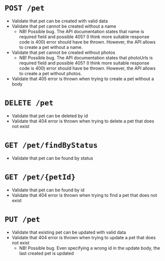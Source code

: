 # `POST /pet`

- Validate that pet can be created with valid data
- Validate that pet cannot be created without a name
    - NB! Possible bug. The API documentation states that name is required field and possible 405? (I think more
      suitable response code is 400) error should have be thrown. However, the API allows to create a pet without a
      name.
- Validate that pet cannot be created without photos
    - NB! Possible bug. The API documentation states that photoUrls is required field and possible 405? (I think more
      suitable response code is 400) error should have be thrown. However, the API allows to create a pet without
      photos.
- Validate that 405 error is thrown when trying to create a pet without a body

# `DELETE /pet`

- Validate that pet can be deleted by id
- Validate that 404 error is thrown when trying to delete a pet that does not exist

# `GET /pet/findByStatus`

- Validate that pet can be found by status

# `GET /pet/{petId}`

- Validate that pet can be found by id
- Validate that 404 error is thrown when trying to find a pet that does not exist

# `PUT /pet`

- Validate that existing pet can be updated with valid data
- Validate that 404 error is thrown when trying to update a pet that does not exist
    - NB! Possible bug. Even specifying a wrong id in the update body, the last created pet is updated

